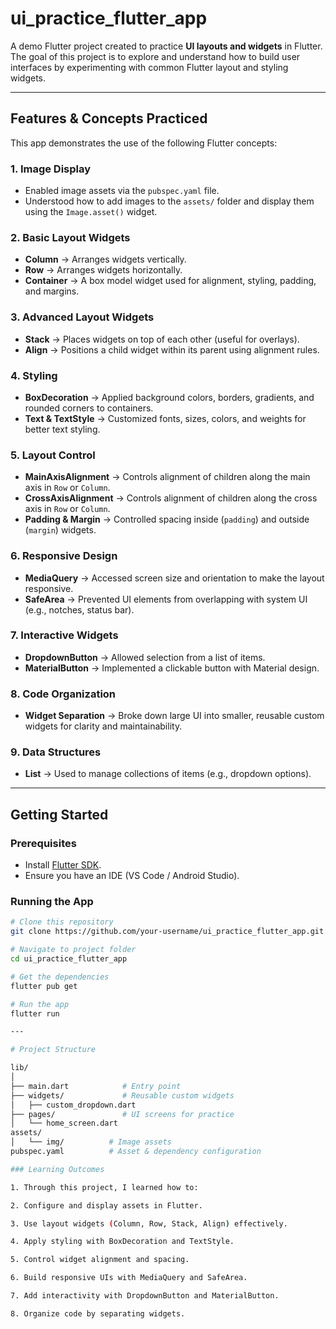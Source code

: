 # ui_practice_flutter_app  

A demo Flutter project created to practice **UI layouts and widgets** in Flutter.  
The goal of this project is to explore and understand how to build user interfaces by experimenting with common Flutter layout and styling widgets.  

---

## Features & Concepts Practiced  

This app demonstrates the use of the following Flutter concepts:  

### 1. **Image Display**

- Enabled image assets via the `pubspec.yaml` file.  
- Understood how to add images to the `assets/` folder and display them using the `Image.asset()` widget.  

### 2. **Basic Layout Widgets**

- **Column** → Arranges widgets vertically.  
- **Row** → Arranges widgets horizontally.  
- **Container** → A box model widget used for alignment, styling, padding, and margins.  

### 3. **Advanced Layout Widgets**

- **Stack** → Places widgets on top of each other (useful for overlays).  
- **Align** → Positions a child widget within its parent using alignment rules.  

### 4. **Styling**

- **BoxDecoration** → Applied background colors, borders, gradients, and rounded corners to containers.  
- **Text & TextStyle** → Customized fonts, sizes, colors, and weights for better text styling.  

### 5. **Layout Control**

- **MainAxisAlignment** → Controls alignment of children along the main axis in `Row` or `Column`.  
- **CrossAxisAlignment** → Controls alignment of children along the cross axis in `Row` or `Column`.  
- **Padding & Margin** → Controlled spacing inside (`padding`) and outside (`margin`) widgets.  

### 6. **Responsive Design**

- **MediaQuery** → Accessed screen size and orientation to make the layout responsive.  
- **SafeArea** → Prevented UI elements from overlapping with system UI (e.g., notches, status bar).  

### 7. **Interactive Widgets**

- **DropdownButton** → Allowed selection from a list of items.  
- **MaterialButton** → Implemented a clickable button with Material design.  

### 8. **Code Organization**

- **Widget Separation** → Broke down large UI into smaller, reusable custom widgets for clarity and maintainability.  

### 9. **Data Structures**

- **List** → Used to manage collections of items (e.g., dropdown options).  

---

## Getting Started  

### Prerequisites

- Install [Flutter SDK](https://docs.flutter.dev/get-started/install).  
- Ensure you have an IDE (VS Code / Android Studio).  

### Running the App

```bash
# Clone this repository
git clone https://github.com/your-username/ui_practice_flutter_app.git

# Navigate to project folder
cd ui_practice_flutter_app

# Get the dependencies
flutter pub get

# Run the app
flutter run

---

# Project Structure

lib/
│
├── main.dart            # Entry point
├── widgets/             # Reusable custom widgets
│   ├── custom_dropdown.dart
├── pages/               # UI screens for practice
│   └── home_screen.dart
assets/
│   └── img/          # Image assets
pubspec.yaml          # Asset & dependency configuration

### Learning Outcomes

1. Through this project, I learned how to:

2. Configure and display assets in Flutter.

3. Use layout widgets (Column, Row, Stack, Align) effectively.

4. Apply styling with BoxDecoration and TextStyle.

5. Control widget alignment and spacing.

6. Build responsive UIs with MediaQuery and SafeArea.

7. Add interactivity with DropdownButton and MaterialButton.

8. Organize code by separating widgets.